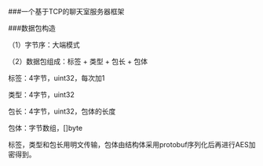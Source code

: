 ###一个基于TCP的聊天室服务器框架

###数据包构造

（1）字节序：大端模式

（2）数据包组成：标签 + 类型 + 包长 + 包体

 标签：4字节，uint32，每次加1
 
 类型：4字节，uint32

 包长：4字节，uint32，包体的长度

 包体：字节数组，[]byte

 标签，类型和包长用明文传输，包体由结构体采用protobuf序列化后再进行AES加密得到。
